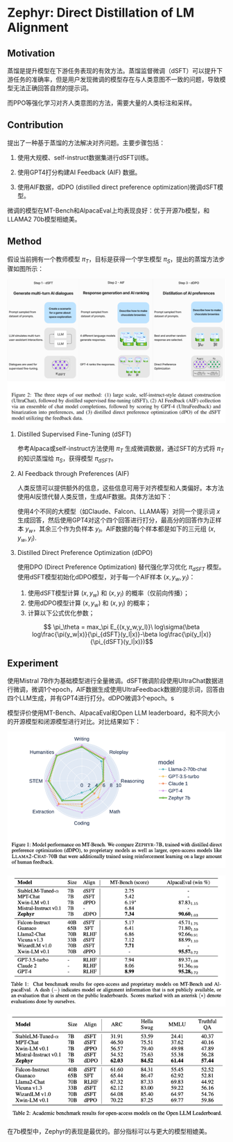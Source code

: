 # Zephyr: Direct Distillation of LM Alignment

## Motivation

蒸馏是提升模型在下游任务表现的有效方法。蒸馏监督微调（dSFT）可以提升下游任务的准确率，但是用户发现微调的模型存在与人类意图不一致的问题，导致模型无法正确回答自然的提示词。

而PPO等强化学习对齐人类意图的方法，需要大量的人类标注和采样。

## Contribution

提出了一种基于蒸馏的方法解决对齐问题。主要步骤包括：

1. 使用大规模、self-instruct数据集进行dSFT训练。

2. 使用GPT4打分构建AI Feedback (AIF) 数据。

3. 使用AIF数据，dDPO (distilled direct preference optimization)微调dSFT模型。

微调的模型在MT-Bench和AlpacaEval上均表现良好：优于开源7b模型，和LLAMA2 70b模型相媲美。

## Method

假设当前拥有一个教师模型 $\pi_T$，目标是获得一个学生模型 $\pi_S$，提出的蒸馏方法步骤如图所示：

![steps](./assets/zephyr_steps.png)

1. Distilled Supervised Fine-Tuning (dSFT)

   参考Alpaca或self-instruct方法使用 $\pi_T$ 生成微调数据，通过SFT的方式将 $\pi_T$ 的知识蒸馏给 $\pi_S$，获得模型 $\pi_{dSFT}$。

2. AI Feedback through Preferences (AIF)

   人类反馈可以提供额外的信息，这些信息可用于对齐模型和人类偏好。本方法使用AI反馈代替人类反馈，生成AIF数据。具体方法如下：

   使用4个不同的大模型（如Claude、Falcon、LLAMA等）对同一个提示词 $x$ 生成回答，然后使用GPT4对这个四个回答进行打分，最高分的回答作为正样本 $y_w$，其余三个作为负样本 $y_l$。AIF数据的每个样本都是如下的三元组 $(x, y_w, y_l)$.

3. Distilled Direct Preference Optimization (dDPO)

   使用DPO (Direct Preference Optimization) 替代强化学习优化 $\pi_{dSFT}$ 模型。使用dSFT模型初始化dDPO模型，对于每一个AIF样本 $(x, y_w, y_l)$：
   
   1. 使用dSFT模型计算 $(x, y_w)$ 和 $(x, y_l)$ 的概率（仅前向传播）；
   2. 使用dDPO模型计算 $(x, y_w)$ 和 $(x, y_l)$ 的概率；
   3. 计算以下公式优化参数；

   $$ \pi_\theta = max_\pi E_{(x,y_w,y_l)}\ log\sigma(\beta log\frac{\pi(y_w|x)}{\pi_{dSFT}(y_l|x)}-\beta log\frac{\pi(y_l|x)}{\pi_{dSFT}(y_l|x)})$$

## Experiment

使用Mistral 7B作为基础模型进行全量微调。dSFT微调阶段使用UltraChat数据进行微调，微调1个epoch，AIF数据生成使用UltraFeedback数据的提示词，回答由四个LLM生成，并有GPT4进行打分。dDPO微调3个epoch。s

模型评价使用MT-Bench、AlpacaEval和Open LLM leaderboard，和不同大小的开源模型和闭源模型进行对比。对比结果如下：

![mtbench](./assets/zephyr_mtbench.png)

![results](./assets/zephyr_results.png)

![openllmleaderboard](./assets/zephyr_openllmleaderboard.png)
   
在7b模型中，Zephyr的表现是最优的。部分指标可以与更大的模型相媲美。